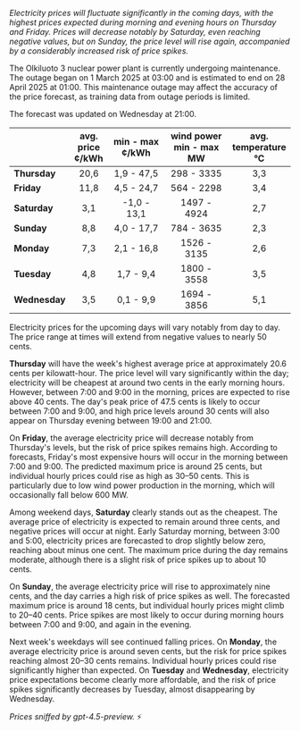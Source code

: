 *Electricity prices will fluctuate significantly in the coming days, with the highest prices expected during morning and evening hours on Thursday and Friday. Prices will decrease notably by Saturday, even reaching negative values, but on Sunday, the price level will rise again, accompanied by a considerably increased risk of price spikes.*

The Olkiluoto 3 nuclear power plant is currently undergoing maintenance. The outage began on 1 March 2025 at 03:00 and is estimated to end on 28 April 2025 at 01:00. This maintenance outage may affect the accuracy of the price forecast, as training data from outage periods is limited.

The forecast was updated on Wednesday at 21:00.

|           | avg.<br>price<br>¢/kWh | min - max<br>¢/kWh | wind power<br>min - max<br>MW | avg.<br>temperature<br>°C |
|:----------|:----------------------:|:------------------:|:----------------------------:|:-------------------------:|
| **Thursday**   |         20,6         |     1,9 - 47,5     |         298 - 3335          |            3,3            |
| **Friday**     |         11,8         |     4,5 - 24,7     |         564 - 2298          |            3,4            |
| **Saturday**   |          3,1         |    -1,0 - 13,1     |        1497 - 4924          |            2,7            |
| **Sunday**     |          8,8         |     4,0 - 17,7     |         784 - 3635          |            2,3            |
| **Monday**     |          7,3         |     2,1 - 16,8     |        1526 - 3135          |            2,6            |
| **Tuesday**    |          4,8         |     1,7 - 9,4      |        1800 - 3558          |            3,5            |
| **Wednesday**  |          3,5         |     0,1 - 9,9      |        1694 - 3856          |            5,1            |

Electricity prices for the upcoming days will vary notably from day to day. The price range at times will extend from negative values to nearly 50 cents.

**Thursday** will have the week's highest average price at approximately 20.6 cents per kilowatt-hour. The price level will vary significantly within the day; electricity will be cheapest at around two cents in the early morning hours. However, between 7:00 and 9:00 in the morning, prices are expected to rise above 40 cents. The day's peak price of 47.5 cents is likely to occur between 7:00 and 9:00, and high price levels around 30 cents will also appear on Thursday evening between 19:00 and 21:00.

On **Friday**, the average electricity price will decrease notably from Thursday's levels, but the risk of price spikes remains high. According to forecasts, Friday's most expensive hours will occur in the morning between 7:00 and 9:00. The predicted maximum price is around 25 cents, but individual hourly prices could rise as high as 30–50 cents. This is particularly due to low wind power production in the morning, which will occasionally fall below 600 MW.

Among weekend days, **Saturday** clearly stands out as the cheapest. The average price of electricity is expected to remain around three cents, and negative prices will occur at night. Early Saturday morning, between 3:00 and 5:00, electricity prices are forecasted to drop slightly below zero, reaching about minus one cent. The maximum price during the day remains moderate, although there is a slight risk of price spikes up to about 10 cents.

On **Sunday**, the average electricity price will rise to approximately nine cents, and the day carries a high risk of price spikes as well. The forecasted maximum price is around 18 cents, but individual hourly prices might climb to 20–40 cents. Price spikes are most likely to occur during morning hours between 7:00 and 9:00, and again in the evening.

Next week's weekdays will see continued falling prices. On **Monday**, the average electricity price is around seven cents, but the risk for price spikes reaching almost 20–30 cents remains. Individual hourly prices could rise significantly higher than expected. On **Tuesday** and **Wednesday**, electricity price expectations become clearly more affordable, and the risk of price spikes significantly decreases by Tuesday, almost disappearing by Wednesday.

*Prices sniffed by gpt-4.5-preview.* ⚡️
